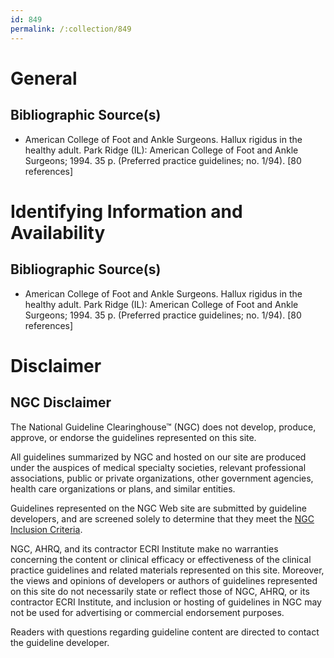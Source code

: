 ```yaml
---
id: 849
permalink: /:collection/849
---
```


# General

## Bibliographic Source(s)

- American College of Foot and Ankle Surgeons. Hallux rigidus in the healthy adult. Park Ridge (IL): American College of Foot and Ankle Surgeons; 1994. 35 p. (Preferred practice guidelines; no. 1/94). [80 references]

# Identifying Information and Availability

## Bibliographic Source(s)

- American College of Foot and Ankle Surgeons. Hallux rigidus in the healthy adult. Park Ridge (IL): American College of Foot and Ankle Surgeons; 1994. 35 p. (Preferred practice guidelines; no. 1/94). [80 references]

# Disclaimer

## NGC Disclaimer

The National Guideline Clearinghouse™ (NGC) does not develop, produce, approve, or endorse the guidelines represented on this site.

All guidelines summarized by NGC and hosted on our site are produced under the auspices of medical specialty societies, relevant professional associations, public or private organizations, other government agencies, health care organizations or plans, and similar entities.

Guidelines represented on the NGC Web site are submitted by guideline developers, and are screened solely to determine that they meet the [NGC Inclusion Criteria](/help-and-about/summaries/inclusion-criteria).

NGC, AHRQ, and its contractor ECRI Institute make no warranties concerning the content or clinical efficacy or effectiveness of the clinical practice guidelines and related materials represented on this site. Moreover, the views and opinions of developers or authors of guidelines represented on this site do not necessarily state or reflect those of NGC, AHRQ, or its contractor ECRI Institute, and inclusion or hosting of guidelines in NGC may not be used for advertising or commercial endorsement purposes.

Readers with questions regarding guideline content are directed to contact the guideline developer.

